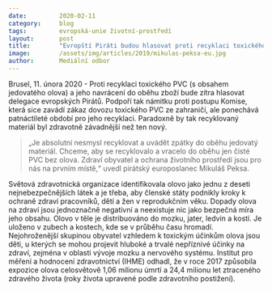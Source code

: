 ```yaml
---
date:         2020-02-11
category:     blog
tags:         evropská-unie životní-prostředí
layout:       post
title:        "Evropští Piráti budou hlasovat proti recyklaci toxického PVC"
image:        /assets/img/articles/2019/mikulas-peksa-eu.jpg
author:       Mediální odbor
---
```



Brusel, 11. února 2020 - Proti recyklaci toxického PVC (s obsahem jedovatého olova) a jeho navrácení do oběhu zboží bude zítra hlasovat delegace evropských Pirátů. Podpoří tak námitku proti postupu Komise, která sice zavádí zákaz dovozu toxického PVC ze zahraničí, ale ponechává patnáctileté období pro jeho recyklaci. Paradoxně by tak recyklovaný materiál byl zdravotně závadnější než ten nový.

> „Je absolutní nesmysl recyklovat a uvádět zpátky do oběhu jedovatý materiál. Chceme, aby se recyklovalo a vracelo do oběhu jen čisté PVC bez olova. Zdraví obyvatel a ochrana životního prostředí jsou pro nás na prvním místě,“ uvedl pirátský europoslanec Mikuláš Peksa. 

Světová zdravotnická organizace identifikovala olovo jako jednu z deseti nejnebezpečnějších látek a je třeba, aby členské státy podnikly kroky k ochraně zdraví pracovníků, dětí a žen v reprodukčním věku. Dopady olova na zdraví jsou jednoznačně negativní a neexistuje nic jako bezpečná míra jeho obsahu. Olovo v těle je distribuováno do mozku, jater, ledvin a kostí. Je uloženo v zubech a kostech, kde se v průběhu času hromadí. Nejohroženější skupinou obyvatel vzhledem k toxickým účinkům olova jsou děti, u kterých se mohou projevit hluboké a trvalé nepříznivé účinky na zdraví, zejména v oblasti vývoje mozku a nervového systému. Institut pro měření a hodnocení zdravotnictví (IHME) odhadl, že v roce 2017 způsobila expozice olova celosvětově 1,06 milionu úmrtí a 24,4 milionu let ztraceného zdravého života (roky života upravené podle zdravotního postižení).
